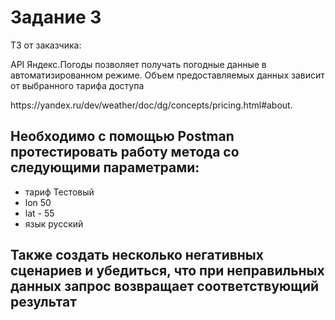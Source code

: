 # Задание 3

<p>ТЗ от заказчика:
  <p>API Яндекс.Погоды позволяет получать погодные данные в автоматизированном режиме. Объем предоставляемых данных зависит от выбранного тарифа доступа<p>
https://yandex.ru/dev/weather/doc/dg/concepts/pricing.html#about.
  
## Необходимо с помощью Postman протестировать работу метода со следующими параметрами:
- тариф Тестовый
- lon 50
- lat - 55
- язык русский

## Также создать несколько негативных сценариев и убедиться, что при неправильных данных запрос возвращает соответствующий результат
